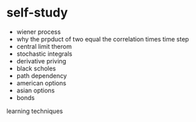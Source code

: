 # self-study

* wiener process
 * why the prpduct of two equal the correlation times time step
* central limit therom
* stochastic integrals
* derivative priving
 * black scholes
 * path dependency
 * american options
 * asian options
 * bonds

learning techniques
